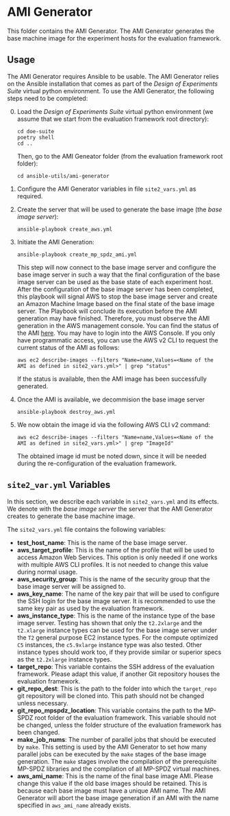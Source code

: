 # AMI Generator

This folder contains the AMI Generator. The AMI Generator generates the base machine image for the experiment hosts 
for the evaluation framework. 

## Usage

The AMI Generator requires Ansible to be usable. The AMI Generator relies on the Ansible installation that 
comes as part of the *Design of Experiments Suite* virtual python environment. To use the AMI Generator, the
following steps need to be completed:

0. Load the *Design of Experiments Suite* virtual python environment (we assume that we start from the evaluation framework root directory):
   ```
   cd doe-suite
   poetry shell
   cd ..
   ``` 

   Then, go to the AMI Geneator folder (from the evaluation framework root folder):
   ```
   cd ansible-utils/ami-generator
   ```
1. Configure the AMI Generator variables in file `site2_vars.yml` as required. 
2. Create the server that will be used to generate the base image (the *base image server*):
   ```
   ansible-playbook create_aws.yml
   ```

3. Initiate the AMI Generation:
   ```
   ansible-playbook create_mp_spdz_ami.yml
   ```

   This step will now connect to the base image server and configure the base image server in such a way that the 
   final configuration of the base image server can be used as the base state of each experiment host.
   After the configuration of the base image server has been completed, this playbook will signal AWS to stop the base image server
   and create an Amazon Machine Image based on the final state of the base image server.
   The Playbook will conclude its execution before the AMI generation may have finished. Therefore, you must observe the
   AMI generation in the AWS management console. You can find the status of the AMI [here](https://eu-central-1.console.aws.amazon.com/ec2/home?region=eu-central-1#Images:visibility=owned-by-me). You may have to login into the AWS Console. 
   If you only have programmatic access, you can use the AWS v2 CLI to request the current status of the AMI as follows:
   ```
   aws ec2 describe-images --filters "Name=name,Values=<Name of the AMI as defined in site2_vars.yml>" | grep "status"
   ```
   If the status is available, then the AMI image has been successfully generated.

4. Once the AMI is available, we decommision the base image server
   ```
   ansible-playbook destroy_aws.yml
   ```

5. We now obtain the image id via the following AWS CLI v2 command:
   ```
   aws ec2 describe-images --filters "Name=name,Values=<Name of the AMI as defined in site2_vars.yml>" | grep "ImageId"
   ```
   The obtained image id must be noted down, since it will be needed during the re-configuration of the evaluation framework. 


## `site2_var.yml` Variables

In this section, we describe each variable in `site2_vars.yml` and its effects. We denote with the *base image server* the 
server that the AMI Generator creates to generate the base machine image.

The `site2_vars.yml` file contains the following variables:

+ **test_host_name**: This is the name of the base image server.
+ **aws_target_profile**: This is the name of the profile that will be used to access Amazon Web Services. This option is only needed if one works with multiple AWS CLI profiles. It is not needed to change this value during normal usage.
+ **aws_security_group**: This is the name of the security group that the base image server will be assigned to.
+ **aws_key_name**: The name of the key pair that will be used to configure the SSH login for the base image server. It is recommended to use the same key pair as used by the evaluation framework.
+  **aws_instance_type**: This is the name of the instance type of the base image server. Testing has shown that only the `t2.2xlarge` and the `t2.xlarge` instance types can be used for the base image server under the `T2` general purpose EC2 instance types. For the compute optimized `C5` instances, the `c5.9xlarge` instance type was also tested. Other instance types should work too, if they provide similar or superior specs as the `t2.2xlarge` instance types. 
+ **target_repo**: This variable contains the SSH address of the evaluation framework. Please adapt this value, if another Git repository houses the evaluation framework.
+ **git_repo_dest**: This is the path to the folder into which the `target_repo` git repository will be cloned into. This path should not be changed unless necessary.
+ **git_repo_mpspdz_location**: This variable contains the path to the MP-SPDZ root folder of the evaluation framework. This variable
should not be changed, unless the folder structure of the evaluation framework has been changed.
+ **make_job_nums**: The number of parallel jobs that should be executed by `make`. This setting is used by the AMI Generator to
set how many parallel jobs can be executed by the `make` stages of the base image generation. The `make` stages involve the 
compilation of the prerequisite MP-SPDZ libraries and the compilation of all MP-SPDZ virtual machines.
+ **aws_ami_name**: This is the name of the final base image AMI. Please change this value if the old base images should be retained.
This is because each base image must have a unique AMI name. The AMI Generator will abort the base image generation if an AMI 
with the name specified in `aws_ami_name` already exists.